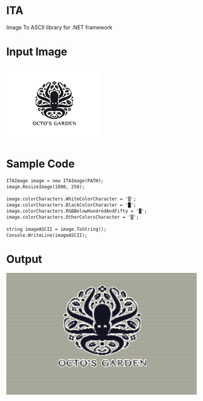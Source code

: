 # ITA

Image To ASCII library for .NET framework


# Input Image

![sample_image](https://github.com/Bojidarist/ITA/blob/master/readme_content/Octo.png)


# Sample Code

    ITAImage image = new ITAImage(PATH);
    image.ResizeImage(1000, 250);
    
    image.colorCharacters.WhiteColorCharacter = '▒';  
    image.colorCharacters.BlackColorCharacter = '█';
    image.colorCharacters.RGBBelowHundredAndFifty = '▓';
    image.colorCharacters.OtherColorsCharacter = '▒';
    
    string imageASCII = image.ToString();
    Console.WriteLine(imageASCII);


# Output

![sample_image](https://github.com/Bojidarist/ITA/blob/master/readme_content/OctoConverted.png)
